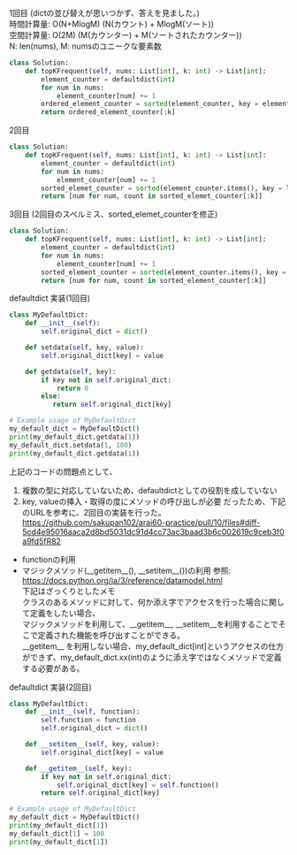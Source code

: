 1回目 (dictの並び替えが思いつかず、答えを見ました。)<br>
時間計算量: O(N+MlogM) (N(カウント) + MlogM(ソート))<br>
空間計算量: O(2M) (M(カウンター) + M(ソートされたカウンター))<br>
N: len(nums), M: numsのユニークな要素数

```python
class Solution:
    def topKFrequent(self, nums: List[int], k: int) -> List[int]:
        element_counter = defaultdict(int)
        for num in nums:
            element_counter[num] += 1  
        ordered_element_counter = sorted(element_counter, key = element_counter.get, reverse =True)
        return ordered_element_counter[:k]
```

2回目 

```python
class Solution:
    def topKFrequent(self, nums: List[int], k: int) -> List[int]:
        element_counter = defaultdict(int)
        for num in nums:
            element_counter[num] += 1
        sorted_elemet_counter = sorted(element_counter.items(), key = lambda x: x[1], reverse = True)
        return [num for num, count in sorted_elemet_counter[:k]]
```

3回目 (2回目のスペルミス、sorted_elemet_counterを修正)
```python
class Solution:
    def topKFrequent(self, nums: List[int], k: int) -> List[int]:
        element_counter = defaultdict(int)
        for num in nums:
            element_counter[num] += 1
        sorted_element_counter = sorted(element_counter.items(), key = lambda x: x[1], reverse = True)
        return [num for num, count in sorted_element_counter[:k]]
```


defaultdict 実装(1回目)
```python
class MyDefaultDict:
    def __init__(self):       
        self.original_dict = dict()

    def setdata(self, key, value):
        self.original_dict[key] = value

    def getdata(self, key):
        if key not in self.original_dict:
            return 0
        else:
           return self.original_dict[key]

# Example usage of MyDefaultDict
my_default_dict = MyDefaultDict()
print(my_default_dict.getdata(1))
my_default_dict.setdata(1, 100)
print(my_default_dict.getdata(1))
```

上記のコードの問題点として、
1. 複数の型に対応していないため、defaultdictとしての役割を成していない
2. key, valueの挿入・取得の度にメソッドの呼び出しが必要
だったため、下記のURLを参考に、2回目の実装を行った。
https://github.com/sakupan102/arai60-practice/pull/10/files#diff-5cd4e95016aaca2d8bd5031dc91d4cc73ac3baad3b6c002619c9ceb3f0a9fd5fR82

- functionの利用
- マジックメソッド(\_\_getitem\_\_(), \_\_setitem\_\_())の利用
   参照:<br>
   https://docs.python.org/ja/3/reference/datamodel.html<br>
   下記はざっくりとしたメモ<br>
   クラスのあるメソッドに対して、何か添え字でアクセスを行った場合に関して定義をしたい場合、<br>
   マジックメソッドを利用して、\_\_getitem\_\_,  \_\_setitem\_\_を利用することでそこで定義された機能を呼び出すことができる。<br>
   \_\_getitem\_\_ を利用しない場合、my_default_dict[int]というアクセスの仕方ができず、my_default_dict.xx(int)のように添え字ではなくメソッドで定義する必要がある。
 

defaultdict 実装(2回目)
```python
class MyDefaultDict:
    def __init__(self, function):
        self.function = function
        self.original_dict = dict()

    def __setitem__(self, key, value):
        self.original_dict[key] = value

    def __getitem__(self, key):
        if key not in self.original_dict:
            self.original_dict[key] = self.function()
        return self.original_dict[key]

# Example usage of MyDefaultDict
my_default_dict = MyDefaultDict()
print(my_default_dict[1])
my_default_dict[1] = 100
print(my_default_dict[1])
```


